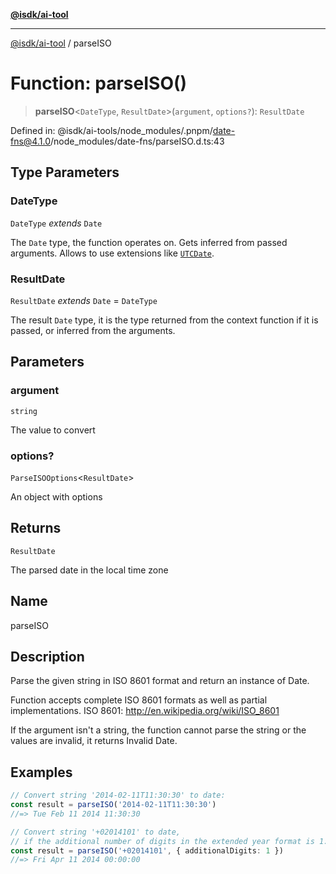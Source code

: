 [**@isdk/ai-tool**](../README.md)

***

[@isdk/ai-tool](../globals.md) / parseISO

# Function: parseISO()

> **parseISO**\<`DateType`, `ResultDate`\>(`argument`, `options?`): `ResultDate`

Defined in: @isdk/ai-tools/node\_modules/.pnpm/date-fns@4.1.0/node\_modules/date-fns/parseISO.d.ts:43

## Type Parameters

### DateType

`DateType` *extends* `Date`

The `Date` type, the function operates on. Gets inferred from passed arguments. Allows to use extensions like [`UTCDate`](https://github.com/date-fns/utc).

### ResultDate

`ResultDate` *extends* `Date` = `DateType`

The result `Date` type, it is the type returned from the context function if it is passed, or inferred from the arguments.

## Parameters

### argument

`string`

The value to convert

### options?

`ParseISOOptions`\<`ResultDate`\>

An object with options

## Returns

`ResultDate`

The parsed date in the local time zone

## Name

parseISO

## Description

Parse the given string in ISO 8601 format and return an instance of Date.

Function accepts complete ISO 8601 formats as well as partial implementations.
ISO 8601: http://en.wikipedia.org/wiki/ISO_8601

If the argument isn't a string, the function cannot parse the string or
the values are invalid, it returns Invalid Date.

## Examples

```ts
// Convert string '2014-02-11T11:30:30' to date:
const result = parseISO('2014-02-11T11:30:30')
//=> Tue Feb 11 2014 11:30:30
```

```ts
// Convert string '+02014101' to date,
// if the additional number of digits in the extended year format is 1:
const result = parseISO('+02014101', { additionalDigits: 1 })
//=> Fri Apr 11 2014 00:00:00
```
